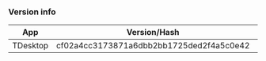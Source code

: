 ### Version info
App|Version/Hash|Date
---|---|---
TDesktop|cf02a4cc3173871a6dbb2bb1725ded2f4a5c0e42|12.07.17
